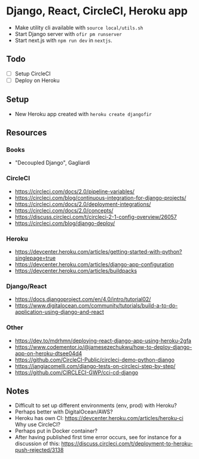 # Django, React, CircleCI, Heroku app

- Make utility cli available with `source local/utils.sh`
- Start Django server with `ofir pm runserver`
- Start next.js with `npm run dev` in `nextjs`.

## Todo

- [ ] Setup CircleCI
- [ ] Deploy on Heroku

## Setup

- New Heroku app created with `heroku create djangofir`

## Resources

### Books

- "Decoupled Django", Gagliardi

### CircleCI

- https://circleci.com/docs/2.0/pipeline-variables/
- https://circleci.com/blog/continuous-integration-for-django-projects/
- https://circleci.com/docs/2.0/deployment-integrations/
- https://circleci.com/docs/2.0/concepts/
- https://discuss.circleci.com/t/circleci-2-1-config-overview/26057
- https://circleci.com/blog/django-deploy/

### Heroku

- https://devcenter.heroku.com/articles/getting-started-with-python?singlepage=true
- https://devcenter.heroku.com/articles/django-app-configuration
- https://devcenter.heroku.com/articles/buildpacks

### Django/React

- https://docs.djangoproject.com/en/4.0/intro/tutorial02/
- https://www.digitalocean.com/community/tutorials/build-a-to-do-application-using-django-and-react

### Other

- https://dev.to/mdrhmn/deploying-react-django-app-using-heroku-2gfa
- https://www.codementor.io/@jamesezechukwu/how-to-deploy-django-app-on-heroku-dtsee04d4
- https://github.com/CircleCI-Public/circleci-demo-python-django
- https://jangiacomelli.com/django-tests-on-circleci-step-by-step/
- https://github.com/CIRCLECI-GWP/cci-cd-django

## Notes

- Difficult to set up different environments (env, prod) with Heroku?
- Perhaps better with DigitalOcean/AWS?
- Heroku has own CI: https://devcenter.heroku.com/articles/heroku-ci Why use CircleCI?
- Perhaps put in Docker container?
- After having published first time error occurs, see for instance for a discussion of this: https://discuss.circleci.com/t/deployment-to-heroku-push-rejected/3138
